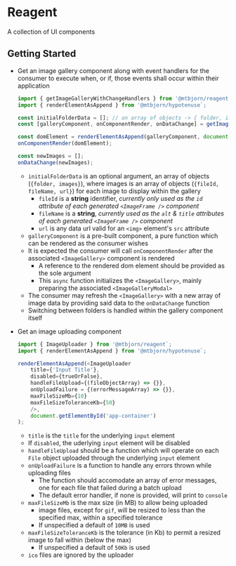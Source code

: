 # Reagent

A collection of UI components

## Getting Started

* Get an image gallery component along with event handlers for the consumer to execute when, or if, those events shall occur within their application

    ````javascript
    import { getImageGalleryWithChangeHandlers } from '@mtbjorn/reagent`;
    import { renderElementAsAppend } from '@mtbjorn/hypotenuse`;

    const initialFolderData = []; // an array of objects -> { folder, images }, with images being an array of objects -> { fileId, fileName, url }
    const [galleryComponent, onComponentRender, onDataChange] = getImageGalleryWithChangeHandlers(initialFolderData, 'initialSelectedFolder');

    const domElement = renderElementAsAppend(galleryComponent, document.getElementById('app-container'));
    onComponentRender(domElement);

    const newImages = [];
    onDataChange(newImages);
    ````

    * `initialFolderData` is an optional argument, an array of objects (`{folder, images}`), where images is an array of objects (`{fileId, fileName, url}`) for each image to display within the gallery
        * `fileId` is a **string** identifier, *currently only used as the `id` attribute of each generated `<ImageFrame />` component*
        * `fileName` is a **string**, *currently used as the `alt` & `title` attributes of each generated `<ImageFrame />` component*
        * `url` is any data url valid for an `<img>` element's `src` attribute
    * `galleryComponent` is a pre-built component, a pure function which can be rendered as the consumer wishes
    * It is expected the consumer will call `onComponentRender` after the associated `<ImageGallery>` component is rendered
        * A reference to the rendered dom element should be provided as the sole argument
        * This `async` function initializes the `<ImageGallery>`, mainly preparing the associated `<ImageGalleryModal>`
    * The consumer may refresh the `<ImageGallery>` with a new array of image data by providing said data to the `onDataChange` function
    * Switching between folders is handled within the gallery component itself

* Get an image uploading component

    ````javascript
    import { ImageUploader } from '@mtbjorn/reagent`;
    import { renderElementAsAppend } from '@mtbjorn/hypotenuse`;

    renderElementAsAppend(<ImageUploader
        title={'Input Title'},
        disabled={trueOrFalse},
        handleFileUpload={(fileObjectArray) => {}},
        onUploadFailure = {(errorMessageArray) => {}},
        maxFileSizeMb={10}
        maxFileSizeToleranceKb={50}
        />,
        document.getElementById('app-container')
    );
    ````

    * `title` is the `title` for the underlying `input` element
    * If `disabled`, the uderlying `input` element will be disabled
    * `handleFileUpload` should be a function which will operate on each `File` object uploaded through the underlying `input` element
    * `onUploadFailure` is a function to handle any errors thrown while uploading files
        * The function should accomodate an array of error messages, one for each file that failed during a batch upload
        * The default error handler, if none is provided, will print to `console`
    * `maxFileSizeMb` is the max size (in MB) to allow being uploaded
        * image files, except for `gif`, will be resized to less than the specified max, within a specified tolerance
        * If unspecified a default of `10MB` is used
    * `maxFileSizeToleranceKb` is the tolerance (in Kb) to permit a resized image to fall within (below the max)
        * If unspecified a default of `50Kb` is used
    * `ico` files are ignored by the uploader
